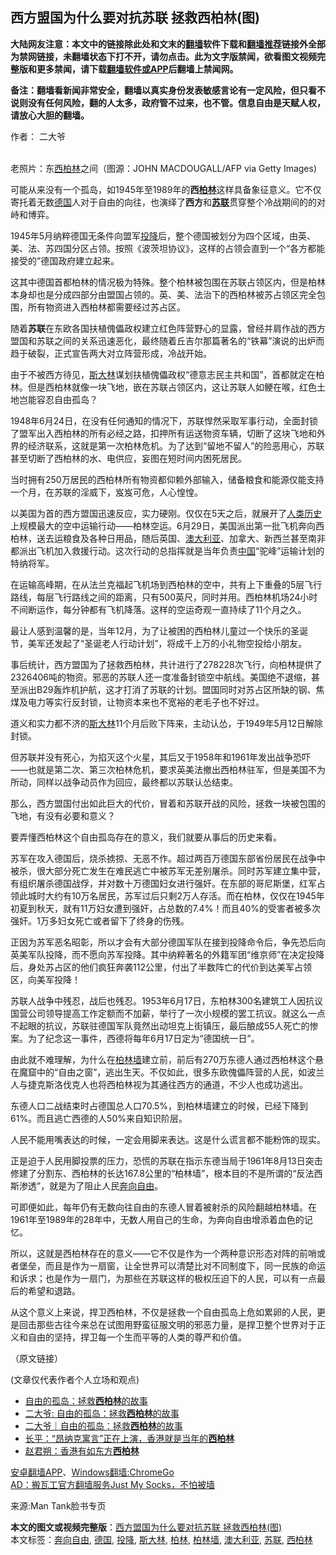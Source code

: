  <h2>西方盟国为什么要对抗苏联 拯救西柏林(图)</h2> <p class="notice"><b>大陆网友注意：本文中的链接除此处和文末的<a href="https://github.com/bannedbook/fanqiang" >翻墙</a>软件下载和<a href="https://github.com/killgcd/justmysocks/blob/master/README.md">翻墙推荐</a>链接外全部为禁网链接，未翻墙状态下打不开，请勿点击。此为文字版禁闻，欲看图文视频完整版和更多禁闻，请下载<a href="https://github.com/bannedbook/fanqiang">翻墙软件或APP</a>后翻墙上禁闻网。</p><p>备注：翻墙看新闻非常安全，翻墙以真实身份发表敏感言论有一定风险，但只看不说则没有任何风险，翻的人太多，政府管不过来，也不管。信息自由是天赋人权，请放心大胆的翻墙。</b></p>  <div class="entry"> <p>作者： 二大爷</p> <p><br />老照片：东<a href="https://www.bannedbook.org/bnews/tag/%E8%A5%BF%E6%9F%8F%E6%9E%97/" class="st_tag internal_tag" rel="tag" title="标签 西柏林 下的日志">西柏林</a>之间（图源：JOHN MACDOUGALL/AFP via Getty Images) </p> <p>可能从来没有一个孤岛，如1945年至1989年的<strong>西<a href="https://www.bannedbook.org/bnews/tag/%E6%9F%8F%E6%9E%97/" class="st_tag internal_tag" rel="tag" title="标签 柏林 下的日志">柏林</a></strong>这样具备象征意义。它不仅寄托着无数<a href="https://www.bannedbook.org/bnews/tag/%e5%be%b7%e5%9b%bd/" class="st_tag internal_tag" rel="tag" title="标签 德国 下的日志">德国</a>人对于自由的向往，也演绎了<strong>西方</strong>和<strong><a href="https://www.bannedbook.org/bnews/tag/%E8%8B%8F%E8%81%94/" class="st_tag internal_tag" rel="tag" title="标签 苏联 下的日志">苏联</a></strong>贯穿整个冷战期间的的对峙和博弈。 </p> <p>1945年5月纳粹德国无条件向盟军<a href="https://www.bannedbook.org/bnews/tag/%e6%8a%95%e9%99%8d/" class="st_tag internal_tag" rel="tag" title="标签 投降 下的日志">投降</a>后，整个德国被划分为四个区域，由英、美、法、苏四国分区占领。按照《波茨坦协议》，这样的占领会直到一个“各方都能接受的”德国政府建立起来。</p> <p>这其中德国首都柏林的情况极为特殊。整个柏林被包围在苏联占领区内，但是柏林本身却也是分成四部分由盟国占领的。英、美、法治下的西柏林被苏占领区完全包围，所有物资进入西柏林都需要经过苏占区。</p> <p>随着<strong>苏联</strong>在东欧各国扶植傀儡政权建立红色阵营野心的显露，曾经并肩作战的西方盟国和苏联之间的关系迅速恶化，最终随着丘吉尔那篇著名的“铁幕”演说的出炉而趋于破裂，正式宣告两大对立阵营形成，冷战开始。</p> <p>由于不被西方待见，<span class='wp_keywordlink'><a href="https://www.bannedbook.org/forum2/topic1256.html" title="斯大林（上、中、下册）" target="_blank">斯大林</a></span>谋划扶植傀儡政权“德意志民主共和国”，首都就定在柏林。但是西柏林就像一块飞地，嵌在苏联占领区内，这让苏联人如鲠在喉，红色土地岂能容忍自由孤岛？</p> <p>1948年6月24日，在没有任何通知的情况下，苏联悍然采取军事行动，全面封锁了盟军出入西柏林的所有必经之路，扣押所有运送物资车辆，切断了这块飞地和外界的经济联系，这就是第一次柏林危机。为了达到“留地不留人”的险恶用心，苏联甚至切断了西柏林的水、电供应，妄图在短时间内困死居民。</p> <p><center><center></center></center></p> <p>当时拥有250万居民的西柏林所有物资都仰赖外部输入，储备粮食和能源仅能支持一个月，在苏联的淫威下，岌岌可危，人心惶惶。</p> <p><center><center></center></center></p> <p>以美国为首的西方盟国迅速反应，实力硬刚。仅仅在5天之后，就展开了<span class='wp_keywordlink'><a href="https://www.bannedbook.org/forum3/topic1750.html" title="考古学禁区-被掩藏的人类历史" target="_blank">人类历史</a></span>上规模最大的空中运输行动&mdash;&mdash;柏林空运。6月29日，美国派出第一批飞机奔向西柏林，送去运粮食及各种日用品，随后英国、<a href="https://www.bannedbook.org/bnews/tag/%e6%be%b3%e5%a4%a7%e5%88%a9%e4%ba%9a/" class="st_tag internal_tag" rel="tag" title="标签 澳大利亚 下的日志">澳大利亚</a>、加拿大、新西兰甚至南非都派出飞机加入救援行动。这次行动的总指挥就是当年负责<span class='wp_keywordlink_affiliate'><a href="https://www.bannedbook.org/" title="中国" target="_blank">中国</a></span>“驼峰”运输计划的特纳将军。</p>  <p><center><center></center></center></p> <p>在运输高峰期，在从法兰克福起飞机场到西柏林的空中，共有上下重叠的5层飞行路线，每层飞行路线之间的距离，只有500英尺，同时并用。西柏林机场24小时不间断运作，每分钟都有飞机降落。这样的空运奇观一直持续了11个月之久。</p> <p><center><center></center></center></p> <p>最让人感到温馨的是，当年12月，为了让被困的西柏林儿童过一个快乐的圣诞节，美军还发起了“圣诞老人行动计划”，将成千上万的小礼物空投给小朋友。</p> <p><center><center></center></center></p> <p>事后统计，西方盟国为了拯救西柏林，共计进行了278228次飞行，向柏林提供了2326406吨的物资。邪恶的苏联人还一度准备封锁空中航线。美国绝不退缩，甚至派出B29轰炸机护航，这才打消了苏联的计划。盟国同时对苏占区所缺的钢、焦煤及电力等实行反封锁，让物资本来也不宽裕的老毛子也不好过。</p> <p><center><center></center></center></p> <p>道义和实力都不济的<a href="https://www.bannedbook.org/bnews/tag/%e6%96%af%e5%a4%a7%e6%9e%97/" class="st_tag internal_tag" rel="tag" title="标签 斯大林 下的日志">斯大林</a>11个月后败下阵来，主动认怂，于1949年5月12日解除封锁。</p> <p><center><center></center></center></p> <p>但苏联并没有死心，为掐灭这个火星，其后又于1958年和1961年发出战争恐吓&mdash;&mdash;也就是第二次、第三次柏林危机，要求英美法撤出西柏林驻军，但是美国不为所动，同样以战争动员作为回应，最终都以苏联认怂结束。</p> <p><center><center></center></center></p> <p>那么，西方盟国付出如此巨大的代价，冒着和苏联开战的风险，拯救一块被包围的飞地，有没有必要和意义？</p>  <p><center><center></center></center></p> <p>要弄懂西柏林这个自由孤岛存在的意义，我们就要从事后的历史来看。</p> <p><center><center></center></center></p> <p>苏军在攻入德国后，烧杀掳掠、无恶不作。超过两百万德国东部省份居民在战争中被杀，很大部分死亡发生在难民逃亡中被苏军无差别屠杀。同时苏军建立集中营，有组织屠杀德国战俘，并对数十万德国妇女进行强奸。在东部的哥尼斯堡，红军占领此城时大约有10万名居民，苏军过后只剩2万人存活。而在柏林，仅仅在1945年初夏到秋天，就有11万妇女遭到强奸，占总数的7.4%！而且40%的受害者被多次强奸。1万多妇女死亡或者留下了终身的伤残。</p> <p><center><center></center></center></p> <p>正因为苏军恶名昭彰，所以才会有大部分德国军队在接到投降命令后，争先恐后向英美军队投降，而不愿向苏军投降。其中纳粹著名的外籍军团“维京师”在决定投降后，身处苏占区的他们疯狂奔袭112公里，付出了半数阵亡的代价到达美军占领区，向美军投降！</p> <p><center><center></center></center></p> <p>苏联人战争中残忍，战后也残忍。1953年6月17日，东柏林300名建筑工人因抗议国营公司领导提高工作定额而不加薪，举行了一次小规模的罢工抗议。就这么一点不起眼的抗议，苏联驻德国军队竟然出动坦克上街镇压，最后酿成55人死亡的惨案。为了纪念这一事件，西德将每年6月17日定为“德国统一日”。</p> <p><center><center></center></center><center></center></p> <p>由此就不难理解，为什么在<a href="https://www.bannedbook.org/bnews/tag/%E6%9F%8F%E6%9E%97%E5%A2%99/" class="st_tag internal_tag" rel="tag" title="标签 柏林墙 下的日志">柏林墙</a>建立前，前后有270万东德人通过西柏林这个悬在魔窟中的“自由之窗”，逃出生天。不仅如此，很多东欧傀儡阵营的人民，如波兰人与捷克斯洛伐克人也将西柏林视为其通往西方的通道，不少人也成功逃出。</p> <p><center><center></center></center></p> <p>东德人口二战结束时占德国总人口70.5%，到柏林墙建立的时候，已经下降到61%。而且逃亡西德的人50%来自知识阶层。</p>  <p><center><center></center></center></p> <p>人民不能用嘴表达的时候，一定会用脚来表达。这是什么谎言都不能粉饰的现实。</p> <p><center><center></center></center></p> <p>正是迫于人民用脚投票的压力，恐慌的苏联在指示东德当局于1961年8月13日突击修建了分割东、西柏林的长达167.8公里的“柏林墙”，根本目的不是所谓的“反法西斯渗透”，就是为了阻止人民<a href="https://www.bannedbook.org/bnews/tag/%E5%A5%94%E5%90%91%E8%87%AA%E7%94%B1/" class="st_tag internal_tag" rel="tag" title="标签 奔向自由 下的日志">奔向自由</a>。</p> <p><center><center></center></center></p> <p>可即便如此，每年仍有无数向往自由的东德人冒着被射杀的风险翻越柏林墙。在1961年至1989年的28年中，无数人用自己的生命，为奔向自由增添着血色的记忆。</p> <p><center><center></center></center></p> <p>所以，这就是西柏林存在的意义&mdash;&mdash;它不仅是作为一个两种意识形态对阵的前哨或者堡垒，而且是作为一扇窗，让全世界可以清楚比对不同制度下，同一民族的命运和诉求；也是作为一扇门，为那些在苏联这样的极权压迫下的人民，可以有一点最后的希望和退路。</p> <p><center><center></center></center></p> <p>从这个意义上来说，捍卫西柏林，不仅是拯救一个自由孤岛上危如累卵的人民，更是回击那些古往今来总在试图用野蛮征服文明的邪恶力量，是捍卫整个世界对于正义和自由的坚持，捍卫每一个生而平等的人类的尊严和价值。</p> <p><center><center></center></center></p> <p>（原文链接）</p>  <p><center> <center></center></center>(文章仅代表作者个人立场和观点)<center><center></center></center><center> </center> </p> <ul class='op-related-articles' title='相关阅读'> <li><a href='https://www.bannedbook.org/bnews/lishi/20200705/1355855.html' target='_blank'>自由的孤岛：拯救<b>西柏林</b>的故事</a></li> <li><a href='https://www.bannedbook.org/bnews/comments/20200705/1355827.html' target='_blank'>二大爷: 自由的孤岛：拯救<b>西柏林</b>的故事</a></li> <li><a href='https://www.bannedbook.org/bnews/baitai/20200704/1355559.html' target='_blank'>二大爷&#65372;自由的孤岛&#65306;拯救<b>西柏林</b>的故事</a></li> <li><a href='https://www.bannedbook.org/bnews/comments/20190911/1189225.html' target='_blank'>长平：“昂纳克寓言”正在上演，香港就是当年的<b>西柏林</b></a></li> <li><a href='https://www.bannedbook.org/bnews/baitai/20190903/1185057.html' target='_blank'>赵君朔&#65306;香港有如东方<b>西柏林</b></a></li> </ul> <div class="texttj"> <a href="https://github.com/bannedbook/fanqiang/wiki/%E7%A6%81%E9%97%BB%E7%BD%91%E5%AE%89%E5%8D%93%E7%BF%BB%E5%A2%99%E6%96%B0%E9%97%BBAPP" target="_blank">安卓翻墙APP</a>、<a href="https://github.com/bannedbook/fanqiang/wiki/Chrome%E4%B8%80%E9%94%AE%E7%BF%BB%E5%A2%99%E5%8C%85" target="_blank">Windows翻墙:ChromeGo</a><br/> <a href="https://github.com/killgcd/justmysocks/blob/master/README.md" target="_blank">AD：搬瓦工官方翻墙服务Just My Socks，不怕被墙</a> </div><p>来源:Man Tank脸书专页</p><a name='sharetosocial'></a>         <div><b>本文的图文或视频完整版</b>：<a href='https://www.bannedbook.org/bnews/comments/20200706/1356259.html'>西方盟国为什么要对抗苏联 拯救西柏林(图)</a></div>  </div><!--END ENTRY--> <div class="postfooter"> <div>本文标签：<a href="https://www.bannedbook.org/bnews/tag/%E5%A5%94%E5%90%91%E8%87%AA%E7%94%B1/" rel="tag">奔向自由</a>, <a href="https://www.bannedbook.org/bnews/tag/%e5%be%b7%e5%9b%bd/" rel="tag">德国</a>, <a href="https://www.bannedbook.org/bnews/tag/%e6%8a%95%e9%99%8d/" rel="tag">投降</a>, <a href="https://www.bannedbook.org/bnews/tag/%e6%96%af%e5%a4%a7%e6%9e%97/" rel="tag">斯大林</a>, <a href="https://www.bannedbook.org/bnews/tag/%E6%9F%8F%E6%9E%97/" rel="tag">柏林</a>, <a href="https://www.bannedbook.org/bnews/tag/%E6%9F%8F%E6%9E%97%E5%A2%99/" rel="tag">柏林墙</a>, <a href="https://www.bannedbook.org/bnews/tag/%e6%be%b3%e5%a4%a7%e5%88%a9%e4%ba%9a/" rel="tag">澳大利亚</a>, <a href="https://www.bannedbook.org/bnews/tag/%E8%8B%8F%E8%81%94/" rel="tag">苏联</a>, <a href="https://www.bannedbook.org/bnews/tag/%E8%A5%BF%E6%9F%8F%E6%9E%97/" rel="tag">西柏林</a></div>  </div><!--END POSTFOOTER--> 